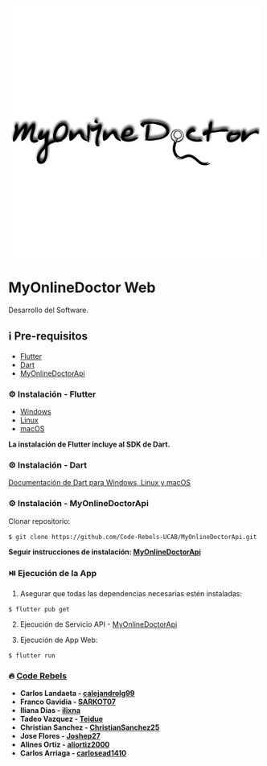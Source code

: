 ![logo](./assets/MyOnlineDoctor.png "MyOnlineDoctor")

# MyOnlineDoctor Web

Desarrollo del Software.

## ℹ️ Pre-requisitos

- [Flutter](https://flutter.dev/)
- [Dart](https://dart.dev/)
- [MyOnlineDoctorApi](https://github.com/Code-Rebels-UCAB/MyOnlineDoctorApi)

### ⚙️ Instalación - Flutter

- [Windows](https://docs.flutter.dev/get-started/install/windows)
- [Linux](https://docs.flutter.dev/get-started/install/linux)
- [macOS](https://docs.flutter.dev/get-started/install/macos)

**La instalación de Flutter incluye al SDK de Dart.**

### ⚙️ Instalación - Dart

[Documentación de Dart para Windows, Linux y macOS](https://dart.dev/get-dart)

### ⚙️ Instalación - MyOnlineDoctorApi

Clonar repositorio:

```
$ git clone https://github.com/Code-Rebels-UCAB/MyOnlineDoctorApi.git
```

**Seguir instrucciones de instalación: [MyOnlineDoctorApi](https://github.com/Code-Rebels-UCAB/MyOnlineDoctorApi)**

### ⏯️ Ejecución de la App

1. Asegurar que todas las dependencias necesarias estén instaladas:

```
$ flutter pub get
```

2. Ejecución de Servicio API - [MyOnlineDoctorApi](https://github.com/Code-Rebels-UCAB/MyOnlineDoctorApi)

3. Ejecución de App Web:

```
$ flutter run
```

### 🔥 [Code Rebels](https://github.com/Code-Rebels-UCAB)

- **Carlos Landaeta - [calejandrolg99](https://github.com/calejandrolg99)**
- **Franco Gavidia - [SARKOT07](https://github.com/SARKOT07)**
- **Iliana Dias - [ilixna](https://github.com/ilixna)**
- **Tadeo Vazquez - [Teidue](https://github.com/Teidue)**
- **Christian Sanchez - [ChristianSanchez25](https://github.com/ChristianSanchez25)**
- **Jose Flores - [Joshep27](https://github.com/Joshep27)**
- **Alines Ortiz - [aliortiz2000](https://github.com/aliortiz2000)**
- **Carlos Arriaga - [carlosead1410](https://github.com/carlosead1410)**
